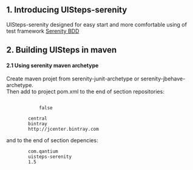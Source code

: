  <h2>1. Introducing UISteps-serenity</h2>
UISteps-serenity designed for easy start and more comfortable using of test framework <a href="http://www.thucydides.info/docs/serenity/">Serenity BDD</a>
<h2>2. Building UISteps in maven</h2>
<h4>2.1 Using serenity maven archetype</h4>
Create maven projet from serenity-junit-archetype or serenity-jbehave-archetype.<br>
Then add to project pom.xml 
to the end of section repositories: 
<code data-lang="xml">
	<repository>
        <snapshots>
        	<enabled>false</enabled>
        </snapshots>
        <id>central</id>
        <name>bintray</name>
        <url>http://jcenter.bintray.com</url>
     </repository>
</code>
and to the end of section depencies:
<code data-lang="xml">
	<dependency>
        <groupId>com.qantium</groupId>
        <artifactId>uisteps-serenity</artifactId>
        <version>1.5</version>
    </dependency>
</code>
